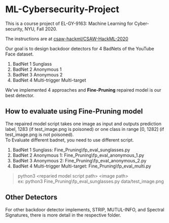 # ML-Cybersecurity-Project

This is a course project of EL-GY-9163: Machine Learning for Cyber-security, NYU, Fall 2020.

The instructions are at
[csaw-hackml/CSAW-HackML-2020](https://github.com/csaw-hackml/CSAW-HackML-2020)

Our goal is to design backdoor detectors for 4 BadNets of the YouTube Face dataset.
  1. BadNet 1 Sunglass
  2. BadNet 2 Anonymous 1
  3. BadNet 3 Anonymous 2
  4. BadNet 4 Multi-trigger Multi-target

We’ve implemented 4 approaches and **Fine-Pruning** repaired model is our best detector.

## How to evaluate using Fine-Pruning model
The repaired model script takes one image as input and outputs prediction label, 1283 (if test_image.png is poisoned) or one class in range [0, 1282] (if test_image.png is not poisoned).  
To Evaluate different badnet, you need to use different script.  
  1. BadNet 1 Sunglass: Fine_Pruning\fp_eval_sunglasses.py
  2. BadNet 2 Anonymous 1: Fine_Pruning\fp_eval_anonymous_1.py
  3. BadNet 3 Anonymous 2: Fine_Pruning\fp_eval_anonymous_2.py
  4. BadNet 4 Multi-trigger Multi-target: Fine_Pruning\fp_eval_multi.py

> python3 \<reparied model script path\> \<image path\>  
> ex: python3 Fine_Pruning\fp_eval_sunglasses.py data/test_image.png

## Other Detectors
For other backdoor detector implements, STRIP, MUTUL-INFO, and Spectral Signatures, there is more detail in the respective folder.